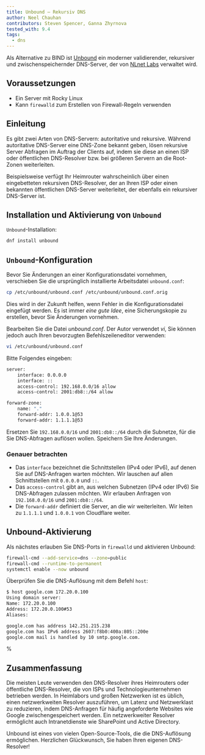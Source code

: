 ```yaml
---
title: Unbound – Rekursiv DNS
author: Neel Chauhan
contributors: Steven Spencer, Ganna Zhyrnova
tested_with: 9.4
tags:
  - dns
---
```


Als Alternative zu BIND ist [Unbound](https://www.nlnetlabs.nl/projects/unbound/about/) ein moderner validierender, rekursiver und zwischenspeichernder DNS-Server, der von [NLnet Labs](https://www.nlnetlabs.nl/) verwaltet wird.

## Voraussetzungen

- Ein Server mit Rocky Linux
- Kann `firewalld` zum Erstellen von Firewall-Regeln verwenden

## Einleitung

Es gibt zwei Arten von DNS-Servern: autoritative und rekursive. Während autoritative DNS-Server eine DNS-Zone bekannt geben, lösen rekursive Server Abfragen im Auftrag der Clients auf, indem sie diese an einen ISP oder öffentlichen DNS-Resolver bzw. bei größeren Servern an die Root-Zonen weiterleiten.

Beispielsweise verfügt Ihr Heimrouter wahrscheinlich über einen eingebetteten rekursiven DNS-Resolver, der an Ihren ISP oder einen bekannten öffentlichen DNS-Server weiterleitet, der ebenfalls ein rekursiver DNS-Server ist.

## Installation und Aktivierung von `Unbound`

`Unbound`-Installation:

```bash
dnf install unbound
```

## `Unbound`-Konfiguration

Bevor Sie Änderungen an einer Konfigurationsdatei vornehmen, verschieben Sie die ursprünglich installierte Arbeitsdatei `unbound.conf`:

```bash
cp /etc/unbound/unbound.conf /etc/unbound/unbound.conf.orig
```

Dies wird in der Zukunft helfen, wenn Fehler in die Konfigurationsdatei eingefügt werden. Es ist immer _eine gute Idee_, eine Sicherungskopie zu erstellen, bevor Sie Änderungen vornehmen.

Bearbeiten Sie die Datei _unbound.conf_. Der Autor verwendet _vi_, Sie können jedoch auch Ihren bevorzugten Befehlszeileneditor verwenden:

```bash
vi /etc/unbound/unbound.conf
```

Bitte Folgendes eingeben:

```bash
server:
    interface: 0.0.0.0
    interface: ::
    access-control: 192.168.0.0/16 allow
    access-control: 2001:db8::/64 allow

forward-zone:
    name: "."
    forward-addr: 1.0.0.1@53
    forward-addr: 1.1.1.1@53
```

Ersetzen Sie `192.168.0.0/16` und `2001:db8::/64` durch die Subnetze, für die Sie DNS-Abfragen auflösen wollen. Speichern Sie Ihre Änderungen.

### Genauer betrachten

- Das `interface` bezeichnet die Schnittstellen (IPv4 oder IPv6), auf denen Sie auf DNS-Anfragen warten möchten. Wir lauschen auf allen Schnittstellen mit `0.0.0.0` und `::`.
- Das `access-control` gibt an, aus welchen Subnetzen (IPv4 oder IPv6) Sie DNS-Abfragen zulassen möchten. Wir erlauben Anfragen von `192.168.0.0/16` und `2001:db8::/64`.
- Die `forward-addr` definiert die Server, an die wir weiterleiten. Wir leiten zu `1.1.1.1` und `1.0.0.1` von Cloudflare weiter.

## Unbound-Aktivierung

Als nächstes erlauben Sie DNS-Ports in `firewalld` und aktivieren Unbound:

```bash
firewall-cmd --add-service=dns --zone=public
firewall-cmd --runtime-to-permanent
systemctl enable --now unbound
```

Überprüfen Sie die DNS-Auflösung mit dem Befehl `host`:

```bash
$ host google.com 172.20.0.100
Using domain server:
Name: 172.20.0.100
Address: 172.20.0.100#53
Aliases:

google.com has address 142.251.215.238
google.com has IPv6 address 2607:f8b0:400a:805::200e
google.com mail is handled by 10 smtp.google.com.
```

%

## Zusammenfassung

Die meisten Leute verwenden den DNS-Resolver ihres Heimrouters oder öffentliche DNS-Resolver, die von ISPs und Technologieunternehmen betrieben werden. In Heimlabors und großen Netzwerken ist es üblich, einen netzwerkweiten Resolver auszuführen, um Latenz und Netzwerklast zu reduzieren, indem DNS-Anfragen für häufig angeforderte Websites wie Google zwischengespeichert werden. Ein netzwerkweiter Resolver ermöglicht auch Intranetdienste wie SharePoint und Active Directory.

Unbound ist eines von vielen Open-Source-Tools, die die DNS-Auflösung ermöglichen. Herzlichen Glückwunsch, Sie haben Ihren eigenen DNS-Resolver!
